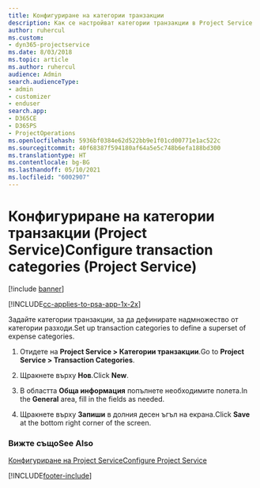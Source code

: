 ```yaml
---
title: Конфигуриране на категории транзакции
description: Как се настройват категории транзакции в Project Service
author: ruhercul
ms.custom:
- dyn365-projectservice
ms.date: 8/03/2018
ms.topic: article
ms.author: ruhercul
audience: Admin
search.audienceType:
- admin
- customizer
- enduser
search.app:
- D365CE
- D365PS
- ProjectOperations
ms.openlocfilehash: 5936bf0384e62d522bb9e1f01cd00771e1ac522c
ms.sourcegitcommit: 40f68387f594180af64a5e5c748b6efa188bd300
ms.translationtype: HT
ms.contentlocale: bg-BG
ms.lasthandoff: 05/10/2021
ms.locfileid: "6002907"
---
```

# <a name="configure-transaction-categories-project-service"></a><span data-ttu-id="c8628-103">Конфигуриране на категории транзакции (Project Service)</span><span class="sxs-lookup"><span data-stu-id="c8628-103">Configure transaction categories (Project Service)</span></span>

[!include [banner](../includes/psa-now-project-operations.md)]

[!INCLUDE[cc-applies-to-psa-app-1x-2x](../includes/cc-applies-to-psa-app-1x-2x.md)]

<span data-ttu-id="c8628-104">Задайте категории транзакции, за да дефинирате надмножество от категории разходи.</span><span class="sxs-lookup"><span data-stu-id="c8628-104">Set up transaction categories to define a superset of expense categories.</span></span>  
  
1.  <span data-ttu-id="c8628-105">Отидете на **Project Service > Категории транзакции**.</span><span class="sxs-lookup"><span data-stu-id="c8628-105">Go to **Project Service > Transaction Categories**.</span></span>  
  
2.  <span data-ttu-id="c8628-106">Щракнете върху **Нов**.</span><span class="sxs-lookup"><span data-stu-id="c8628-106">Click **New**.</span></span>  
  
3.  <span data-ttu-id="c8628-107">В областта **Обща информация** попълнете необходимите полета.</span><span class="sxs-lookup"><span data-stu-id="c8628-107">In the **General** area, fill in the fields as needed.</span></span>  
  
4.  <span data-ttu-id="c8628-108">Щракнете върху **Запиши** в долния десен ъгъл на екрана.</span><span class="sxs-lookup"><span data-stu-id="c8628-108">Click **Save** at the bottom right corner of the screen.</span></span>  
  
### <a name="see-also"></a><span data-ttu-id="c8628-109">Вижте също</span><span class="sxs-lookup"><span data-stu-id="c8628-109">See Also</span></span>  
 [<span data-ttu-id="c8628-110">Конфигуриране на Project Service</span><span class="sxs-lookup"><span data-stu-id="c8628-110">Configure Project Service</span></span>](../psa/configure.md)


[!INCLUDE[footer-include](../includes/footer-banner.md)]